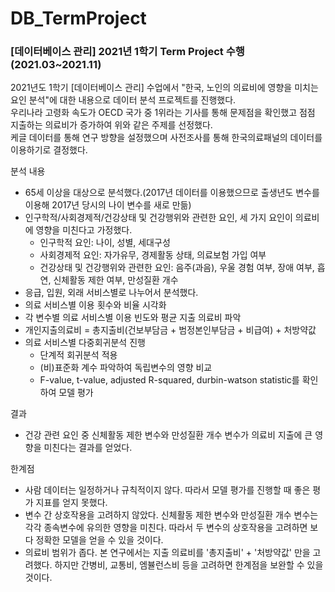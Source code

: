 # DB_TermProject
### [데이터베이스 관리] 2021년 1학기 Term Project 수행(2021.03~2021.11)
2021년도 1학기 [데이터베이스 관리] 수업에서 "한국, 노인의 의료비에 영향을 미치는 요인 분석"에 대한 내용으로 데이터 분석 프로젝트를 진행했다.  
우리나라 고령화 속도가 OECD 국가 중 1위라는 기사를 통해 문제점을 확인했고 점점 지출하는 의료비가 증가하여 위와 같은 주제를 선정했다.  
케글 데이터를 통해 연구 방향을 설정했으며 사전조사를 통해 한국의료패널의 데이터를 이용하기로 결정했다.

분석 내용
- 65세 이상을 대상으로 분석했다.(2017년 데이터를 이용했으므로 출생년도 변수를 이용해 2017년 당시의 나이 변수를 새로 만듦)
- 인구학적/사회경제적/건강상태 및 건강행위와 관련한 요인, 세 가지 요인이 의료비에 영향을 미친다고 가정했다.
  - 인구학적 요인: 나이, 성별, 세대구성
  - 사회경제적 요인: 자가유무, 경제활동 상태, 의료보험 가입 여부
  - 건강상태 및 건강행위와 관련한 요인: 음주(과음), 우울 경험 여부, 장애 여부, 흡연, 신체활동 제한 여부, 만성질환 개수
- 응급, 입원, 외래 서비스별로 나누어서 분석했다.
- 의료 서비스별 이용 횟수와 비율 시각화
- 각 변수별 의료 서비스별 이용 빈도와 평균 지출 의료비 파악
- 개인지출의료비 = 총지출비(건보부담금 + 범정본인부담금 + 비급여) + 처방약값
- 의료 서비스별 다중회귀분석 진행
  - 단계적 회귀분석 적용
  - (비)표준화 계수 파악하여 독립변수의 영향 비교
  - F-value, t-value, adjusted R-squared, durbin-watson statistic를 확인하여 모델 평가

결과
- 건강 관련 요인 중 신체활동 제한 변수와 만성질환 개수 변수가 의료비 지출에 큰 영향을 미친다는 결과를 얻었다.

한계점
- 사람 데이터는 일정하거나 규칙적이지 않다. 따라서 모델 평가를 진행할 때 좋은 평가 지표를 얻지 못했다.
- 변수 간 상호작용을 고려하지 않았다. 신체활동 제한 변수와 만성질환 개수 변수는 각각 종속변수에 유의한 영향을 미친다. 따라서 두 변수의 상호작용을 고려하면 보다 정확한 모델을 얻을 수 있을 것이다.
- 의료비 범위가 좁다. 본 연구에서는 지출 의료비를 '총지출비' + '처방약값' 만을 고려했다. 하지만 간병비, 교통비, 엠뷸런스비 등을 고려하면 한계점을 보완할 수 있을 것이다. 
